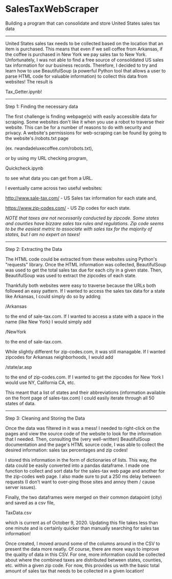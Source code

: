 # SalesTaxWebScraper

Building a program that can consolidate and store United States 
sales tax data

------------------------------------------------------------------------

United States sales tax needs to be collected based on the location 
that an item is purchased. This means that even if we sell coffee from 
Arkansas, if the coffee is purchased in New York we pay sales tax to 
New York. Unfortunately, I was not able to find a free source of 
consolidated US sales tax information for our business records. Therefore, 
I decided to try and learn how to use BeautifulSoup (a powerful Python 
tool that allows a user to parse HTML code for valuable information) to 
collect this data from websites! The result is

Tax_Getter.ipynb!

------------------------------------------------------------------------
Step 1: Finding the necessary data

The first challenge is finding webpage(s) with easily accessible 
data for scraping. Some websites don't like it when you use a robot to
traverse their website. This can be for a number of reasons to do with
security and privacy. A website's permissions for web-scraping can be
found by going to the website's /robots.txt page

(ex. rwandadeluxecoffee.com/robots.txt), 

or by using my URL checking program,

Quickcheck.ipynb

to see what data you can get from a URL.

I eventually came across two useful websites:

http://www.sale-tax.com/ - US Sales tax information for each state and,

https://www.zip-codes.com/ - US Zip codes for each state.

*NOTE that taxes are not necessarily conducted by zipcode. Some states
and counties have bizzare sales tax rules and regulations. Zip code
seems to be the easiest metric to associate with sales tax 
for the majority of states, but I am no expert on taxes!*

-------------------------------------------------------------------------
Step 2: Extracting the Data

The HTML code could be extracted from these websites using Python's 
"requests" library. Once the HTML information was collected, BeautifulSoup
was used to get the total sales tax due for each city in a given state. 
Then, BeautifulSoup was used to extract the zipcodes of each state.

Thankfully both websites were easy to traverse because the URLs both 
followed an easy pattern. If I wanted to access the sales tax data for a
state like Arkansas, I could simply do so by adding

/Arkansas

to the end of sale-tax.com. If I wanted to access a state with a space
in the name (like New York) I would simply add

/NewYork

to the end of sale-tax.com.

While slightly different for zip-codes.com, it was still managable. If 
I wanted zipcodes for Arkansas neighborhoods, I would add

/state/ar.asp

to the end of zip-codes.com. If I wanted to get the zipcodes for New York
I would use NY, California CA, etc.

This meant that a list of states and their abbreviations (information 
available on the front page of sales-tax.com) I could easily iterate
through all 50 states of data.

-------------------------------------------------------------------------
Step 3: Cleaning and Storing the Data

Once the data was filtered in it was a mess! I needed to right-click on the
pages and view the source code of the website to look for the information
that I needed. Then, consulting the (very well-written) BeautifulSoup
documentation and the page's HTML source code, I was able to collect the
desired information: sales tax percentages and zip codes!

I stored this information in the form of dictionaries of lists. This way,
the data could be easily converted into a pandas dataframe. I made one 
function to collect and sort data for the sales-tax web page and another
for the zip-codes web page. I also made sure to put a 250 ms delay between
requests (I don't want to over-ping those sites and annoy them / cause 
server issues).

Finally, the two dataframes were merged on their common datapoint (city) 
and saved as a csv file, 

TaxData.csv

which is current as of October 9, 2020. Updating this file takes less than
one minute and is certainly quicker than manually searching for sales tax
information!

Once created, I moved around some of the columns around in the CSV to 
present the data more neatly. Of course, there are more ways to improve the
quality of data in this CSV. For one, more information could be collected 
about where the combined taxes are distributed between states, counties, etc.
within a given zip code. For now, this provides us with the basic total 
amount of sales tax that needs to be collected in a given location!
